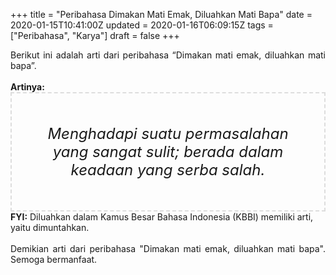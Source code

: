 +++
title = "Peribahasa Dimakan Mati Emak, Diluahkan Mati Bapa"
date = 2020-01-15T10:41:00Z
updated = 2020-01-16T06:09:15Z
tags = ["Peribahasa", "Karya"]
draft = false
+++

<div dir="ltr" style="text-align: left;" trbidi="on"><div style="text-align: justify;">Berikut ini adalah arti dari peribahasa “Dimakan mati emak, diluahkan mati bapa”.</div><br /><div style="text-align: justify;"><b>Artinya:</b></div><div style="border: 2px dashed #ddd; font-size: 24px; height: auto; margin: 0 auto; padding: 50px; text-align: center; width: auto;"><i>Menghadapi suatu permasalahan yang sangat sulit; berada dalam keadaan yang serba salah.</i></div><b>FYI:</b> Diluahkan dalam Kamus Besar Bahasa Indonesia (KBBI) memiliki arti, yaitu dimuntahkan.<br /><br /><div style="text-align: justify;">Demikian arti dari peribahasa "Dimakan mati emak, diluahkan mati bapa". Semoga bermanfaat.</div></div>
